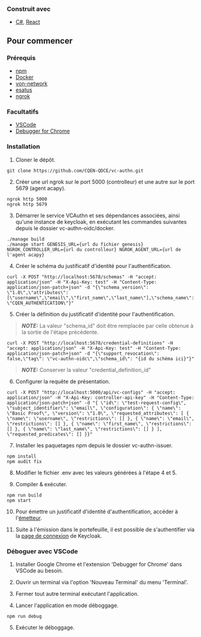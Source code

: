 ### Construit avec
* [C#](https://fr.reactjs.org), [React](https://fr.reactjs.org)

## Pour commencer

### Prérequis

* [npm](https://www.npmjs.com)
* [Docker](https://www.docker.com)
* [von-network](https://github.com/bcgov/von-network)
* [esatus](https://apps.apple.com/ca/app/esatus-wallet/id1496769057)
* [ngrok](https://ngrok.com/)

### Facultatifs

* [VSCode](https://code.visualstudio.com)
* [Debugger for Chrome](https://marketplace.visualstudio.com/items?itemName=msjsdiag.debugger-for-chrome)

### Installation

1. Cloner le dépôt.
```
git clone https://github.com/CQEN-QDCE/vc-authn.git
```

2. Créer une url ngrok sur le port 5000 (controlleur) et une autre sur le port 5679 (agent acapy).
```
ngrok http 5000
ngrok http 5679
```

3. Démarrer le service VCAuthn et ses dépendances associées, ainsi qu'une instance de keycloak, en exécutant les commandes suivantes depuis le dossier vc-authn-oidc/docker.
```
./manage build
./manage start GENESIS_URL={url du fichier genesis} NGROK_CONTROLLER_URL={url du controlleur} NGROK_AGENT_URL={url de l'agent acapy}
```

4. Créer le schéma du justificatif d'identité pour l'authentification.
```
curl -X POST "http://localhost:5678/schemas" -H "accept: application/json" -H "X-Api-Key: test" -H "Content-Type: application/json-patch+json" -d "{\"schema_version\": \"1.0\",\"attributes\": [\"username\",\"email\",\"first_name\",\"last_name\"],\"schema_name\": \"CQEN_AUTHENTICATION\"}"
```

5. Créer la définition du justificatif d'identité pour l'authentification.
> **_NOTE:_** La valeur "schema_id" doit être remplacée par celle obtenue à la sortie de l'étape précédente.
```
curl -X POST "http://localhost:5678/credential-definitions" -H "accept: application/json" -H "X-Api-Key: test" -H "Content-Type: application/json-patch+json" -d "{\"support_revocation\": false,\"tag\": \"vc-authn-oidc\",\"schema_id\": "{id du schéma ici}"}"
```
> **_NOTE:_** Conserver la valeur "credential_definition_id"
6. Configurer la requête de présentation.
```
curl -X POST "http://localhost:5000/api/vc-configs" -H "accept: application/json" -H "X-Api-Key: controller-api-key" -H "Content-Type: application/json-patch+json" -d "{ \"id\": \"test-request-config\", \"subject_identifier\": \"email\", \"configuration\": { \"name\": \"Basic Proof\", \"version\": \"1.0\", \"requested_attributes\": [ { \"name\": \"username\", \"restrictions\": [] }, { \"name\": \"email\", \"restrictions\": [] }, { \"name\": \"first_name\", \"restrictions\": [] }, { \"name\": \"last_name\", \"restrictions\": [] } ], \"requested_predicates\": [] }}"
```

7. Installer les paquetages npm depuis le dossier vc-authn-issuer.
```
npm install
npm audit fix
```

8. Modifier le fichier .env avec les valeurs générées à l'étape 4 et 5.

9. Compiler & exécuter.
```
npm run build
npm start
```

10. Pour émettre un justificatif d'identité d'authentification, accéder à l'[émetteur](http://localhost:10000).

11. Suite à l'émission dans le portefeuille, il est possible de s'authentifier via la [page de connexion](http://localhost:5000/vc/connect/authorize?scope=openid+vc_authn&amp;state=EI3kI8RFbpuIqZE_MEI0xsv18NjQOS1lkbrBtj3x2CE.wOX0F5IZd74.security-admin-console&amp;response_type=code&amp;client_id=keycloak&amp;redirect_uri=http%3A%2F%2Flocalhost%3A8180%2Fauth%2Frealms%2Fvc-authn%2Fbroker%2Fvc-authn%2Fendpoint&amp;nonce=eEJ7joxB5CC8j_LaOaw3Dg&amp;pres_req_conf_id=test-request-config) de Keycloak.

### Déboguer avec VSCode

1. Installer Google Chrome et l'extension 'Debugger for Chrome' dans VSCode au besoin.

2. Ouvrir un terminal via l'option 'Nouveau Terminal' du menu 'Terminal'.

3. Fermer tout autre terminal exécutant l'application.

4. Lancer l'application en mode déboggage.
```
npm run debug
```

5. Exécuter le déboggage.
